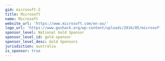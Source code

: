 ```yaml
---
gid: microsoft-2
title: Microsoft
name: Microsoft
website_url: 'https://www.microsoft.com/en-au/'
logo_url: 'https://www.govhack.org/wp-content/uploads/2016/05/microsoft.png'
sponsor_level: National Gold Sponsor
sponsor_level_id: gold-sponsor
sponsor_level_desc: Gold Sponsors
jurisdiction: australia
is_sponsor: true
---
```

